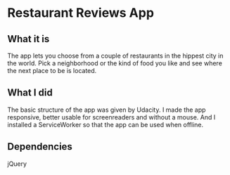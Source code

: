 # Restaurant Reviews App

## What it is

The app lets you choose from a couple of restaurants in the hippest city in the world. Pick a neighborhood or the kind of food you like and see where the next place to be is located.

## What I did

The basic structure of the app was given by Udacity.
I made the app responsive, better usable for screenreaders and without a mouse. And I installed a ServiceWorker so that the app can be used when offline.

## Dependencies
jQuery
